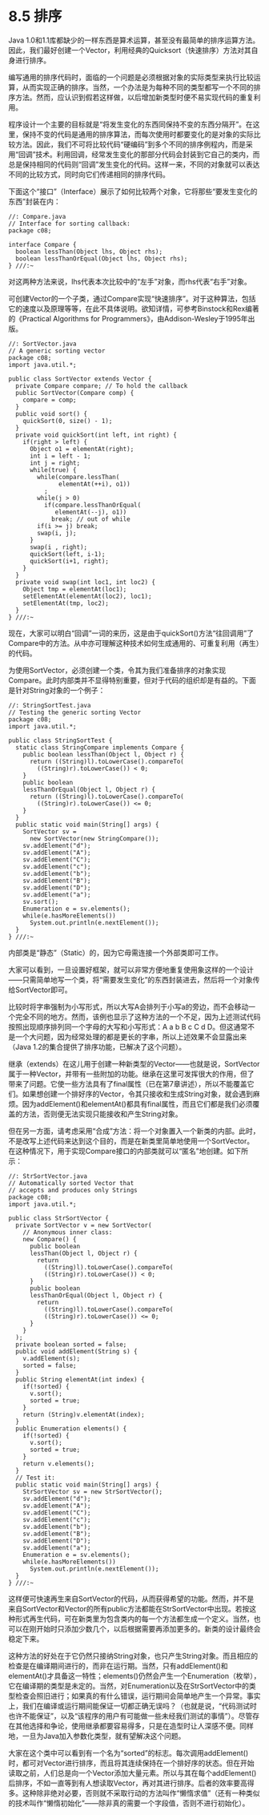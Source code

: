 # 8.5 排序

Java 1.0和1.1库都缺少的一样东西是算术运算，甚至没有最简单的排序运算方法。因此，我们最好创建一个Vector，利用经典的Quicksort（快速排序）方法对其自身进行排序。

编写通用的排序代码时，面临的一个问题是必须根据对象的实际类型来执行比较运算，从而实现正确的排序。当然，一个办法是为每种不同的类型都写一个不同的排序方法。然而，应认识到假若这样做，以后增加新类型时便不易实现代码的重复利用。

程序设计一个主要的目标就是“将发生变化的东西同保持不变的东西分隔开”。在这里，保持不变的代码是通用的排序算法，而每次使用时都要变化的是对象的实际比较方法。因此，我们不可将比较代码“硬编码”到多个不同的排序例程内，而是采用“回调”技术。利用回调，经常发生变化的那部分代码会封装到它自己的类内，而总是保持相同的代码则“回调”发生变化的代码。这样一来，不同的对象就可以表达不同的比较方式，同时向它们传递相同的排序代码。

下面这个“接口”（Interface）展示了如何比较两个对象，它将那些“要发生变化的东西”封装在内：

```
//: Compare.java
// Interface for sorting callback:
package c08;

interface Compare {
  boolean lessThan(Object lhs, Object rhs);
  boolean lessThanOrEqual(Object lhs, Object rhs);
} ///:~
```

对这两种方法来说，lhs代表本次比较中的“左手”对象，而rhs代表“右手”对象。

可创建Vector的一个子类，通过Compare实现“快速排序”。对于这种算法，包括它的速度以及原理等等，在此不具体说明。欲知详情，可参考Binstock和Rex编著的《Practical Algorithms for Programmers》，由Addison-Wesley于1995年出版。

```
//: SortVector.java
// A generic sorting vector
package c08;
import java.util.*;

public class SortVector extends Vector {
  private Compare compare; // To hold the callback
  public SortVector(Compare comp) {
    compare = comp;
  }
  public void sort() {
    quickSort(0, size() - 1);
  }
  private void quickSort(int left, int right) {
    if(right > left) {
      Object o1 = elementAt(right);
      int i = left - 1;
      int j = right;
      while(true) {
        while(compare.lessThan(
              elementAt(++i), o1))
          ;
        while(j > 0)
          if(compare.lessThanOrEqual(
             elementAt(--j), o1))
            break; // out of while
        if(i >= j) break;
        swap(i, j);
      }
      swap(i , right);
      quickSort(left, i-1);
      quickSort(i+1, right);
    }
  }
  private void swap(int loc1, int loc2) {
    Object tmp = elementAt(loc1);
    setElementAt(elementAt(loc2), loc1);
    setElementAt(tmp, loc2);
  }
} ///:~
```

现在，大家可以明白“回调”一词的来历，这是由于quickSort()方法“往回调用”了Compare中的方法。从中亦可理解这种技术如何生成通用的、可重复利用（再生）的代码。

为使用SortVector，必须创建一个类，令其为我们准备排序的对象实现Compare。此时内部类并不显得特别重要，但对于代码的组织却是有益的。下面是针对String对象的一个例子：

```
//: StringSortTest.java
// Testing the generic sorting Vector
package c08;
import java.util.*;

public class StringSortTest {
  static class StringCompare implements Compare {
    public boolean lessThan(Object l, Object r) {
      return ((String)l).toLowerCase().compareTo(
        ((String)r).toLowerCase()) < 0;
    }
    public boolean 
    lessThanOrEqual(Object l, Object r) {
      return ((String)l).toLowerCase().compareTo(
        ((String)r).toLowerCase()) <= 0;
    }
  }
  public static void main(String[] args) {
    SortVector sv = 
      new SortVector(new StringCompare());
    sv.addElement("d");
    sv.addElement("A");
    sv.addElement("C");
    sv.addElement("c");
    sv.addElement("b");
    sv.addElement("B");
    sv.addElement("D");
    sv.addElement("a");
    sv.sort();
    Enumeration e = sv.elements();
    while(e.hasMoreElements())
      System.out.println(e.nextElement());
  }
} ///:~
```

内部类是“静态”（Static）的，因为它毋需连接一个外部类即可工作。

大家可以看到，一旦设置好框架，就可以非常方便地重复使用象这样的一个设计——只需简单地写一个类，将“需要发生变化”的东西封装进去，然后将一个对象传给SortVector即可。

比较时将字串强制为小写形式，所以大写A会排列于小写a的旁边，而不会移动一个完全不同的地方。然而，该例也显示了这种方法的一个不足，因为上述测试代码按照出现顺序排列同一个字母的大写和小写形式：A a b B c C d D。但这通常不是一个大问题，因为经常处理的都是更长的字串，所以上述效果不会显露出来（Java 1.2的集合提供了排序功能，已解决了这个问题）。

继承（extends）在这儿用于创建一种新类型的Vector——也就是说，SortVector属于一种Vector，并带有一些附加的功能。继承在这里可发挥很大的作用，但了带来了问题。它使一些方法具有了final属性（已在第7章讲述），所以不能覆盖它们。如果想创建一个排好序的Vector，令其只接收和生成String对象，就会遇到麻烦。因为addElement()和elementAt()都具有final属性，而且它们都是我们必须覆盖的方法，否则便无法实现只能接收和产生String对象。

但在另一方面，请考虑采用“合成”方法：将一个对象置入一个新类的内部。此时，不是改写上述代码来达到这个目的，而是在新类里简单地使用一个SortVector。在这种情况下，用于实现Compare接口的内部类就可以“匿名”地创建。如下所示：

```
//: StrSortVector.java
// Automatically sorted Vector that 
// accepts and produces only Strings
package c08;
import java.util.*;

public class StrSortVector {
  private SortVector v = new SortVector(
    // Anonymous inner class:
    new Compare() {
      public boolean 
      lessThan(Object l, Object r) {
        return 
          ((String)l).toLowerCase().compareTo(
          ((String)r).toLowerCase()) < 0;
      }
      public boolean 
      lessThanOrEqual(Object l, Object r) {
        return 
          ((String)l).toLowerCase().compareTo(
          ((String)r).toLowerCase()) <= 0;
      }
    }
  );
  private boolean sorted = false;
  public void addElement(String s) {
    v.addElement(s);
    sorted = false;
  }
  public String elementAt(int index) {
    if(!sorted) {
      v.sort();
      sorted = true;
    }
    return (String)v.elementAt(index);
  }
  public Enumeration elements() {
    if(!sorted) {
      v.sort();
      sorted = true;
    }
    return v.elements();
  }
  // Test it:
  public static void main(String[] args) {
    StrSortVector sv = new StrSortVector();
    sv.addElement("d");
    sv.addElement("A");
    sv.addElement("C");
    sv.addElement("c");
    sv.addElement("b");
    sv.addElement("B");
    sv.addElement("D");
    sv.addElement("a");
    Enumeration e = sv.elements();
    while(e.hasMoreElements())
      System.out.println(e.nextElement());
  }
} ///:~
```

这样便可快速再生来自SortVector的代码，从而获得希望的功能。然而，并不是来自SortVector和Vector的所有public方法都能在StrSortVector中出现。若按这种形式再生代码，可在新类里为包含类内的每一个方法都生成一个定义。当然，也可以在刚开始时只添加少数几个，以后根据需要再添加更多的。新类的设计最终会稳定下来。

这种方法的好处在于它仍然只接纳String对象，也只产生String对象。而且相应的检查是在编译期间进行的，而非在运行期。当然，只有addElement()和elementAt()才具备这一特性；elements()仍然会产生一个Enumeration（枚举），它在编译期的类型是未定的。当然，对Enumeration以及在StrSortVector中的类型检查会照旧进行；如果真的有什么错误，运行期间会简单地产生一个异常。事实上，我们在编译或运行期间能保证一切都正确无误吗？（也就是说，“代码测试时也许不能保证”，以及“该程序的用户有可能做一些未经我们测试的事情”）。尽管存在其他选择和争论，使用继承都要容易得多，只是在造型时让人深感不便。同样地，一旦为Java加入参数化类型，就有望解决这个问题。

大家在这个类中可以看到有一个名为“sorted”的标志。每次调用addElement()时，都可对Vector进行排序，而且将其连续保持在一个排好序的状态。但在开始读取之前，人们总是向一个Vector添加大量元素。所以与其在每个addElement()后排序，不如一直等到有人想读取Vector，再对其进行排序。后者的效率要高得多。这种除非绝对必要，否则就不采取行动的方法叫作“懒惰求值”（还有一种类似的技术叫作“懒惰初始化”——除非真的需要一个字段值，否则不进行初始化）。

